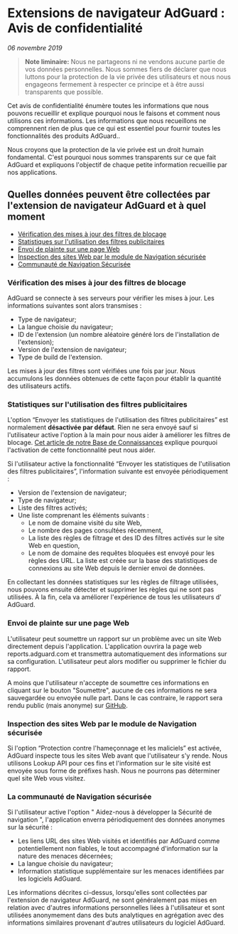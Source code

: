 # Extensions de navigateur AdGuard : Avis de confidentialité
*06 novembre 2019*

> **Note liminaire:** Nous ne partageons ni ne vendons aucune partie de vos données personnelles. Nous sommes fiers de déclarer que nous luttons pour la protection de la vie privée des utilisateurs et nous nous engageons fermement à respecter ce principe et à être aussi transparents que possible.

Cet avis de confidentialité énumère toutes les informations que nous pouvons recueillir et explique pourquoi nous le faisons et comment nous utilisons ces informations. Les informations que nous recueillons ne comprennent rien de plus que ce qui est essentiel pour fournir toutes les fonctionnalités des produits AdGuard..

Nous croyons que la protection de la vie privée est un droit humain fondamental. C'est pourquoi nous sommes transparents sur ce que fait AdGuard et expliquons l'objectif de chaque petite information recueillie par nos applications.


## Quelles données peuvent être collectées par l'extension de navigateur AdGuard et à quel moment

* [Vérification des mises à jour des filtres de blocage](#filters-updates-check)
* [Statistiques sur l'utilisation des filtres publicitaires](#ad-filters-stats)
* [Envoi de plainte sur une page Web](#web-page-complaint)
* [Inspection des sites Web par le module de Navigation sécurisée](#browsing-security-check)
* [Communauté de Navigation Sécurisée](#browsing-security-community)

### <a id="filters-updates-check"></a>Vérification des mises à jour des filtres de blocage

AdGuard se connecte à ses serveurs pour vérifier les mises à jour. Les informations suivantes sont alors transmises :

* Type de navigateur;
* La langue choisie du navigateur;
* ID de l'extension (un nombre aléatoire généré lors de l'installation de l'extension);
* Version de l'extension de navigateur;
* Type de build de l'extension.

Les mises à jour des filtres sont vérifiées une fois par jour. Nous accumulons les données obtenues de cette façon pour établir la quantité des utilisateurs actifs.


 ### <a id="ad-filters-stats"></a>Statistiques sur l'utilisation des filtres publicitaires

L'option “Envoyer les statistiques de l'utilisation des filtres publicitaires” est normalement **désactivée par défaut**. Rien ne sera envoyé sauf si l'utilisateur active l'option à la main pour nous aider à améliorer les filtres de blocage. [Cet article de notre Base de Connaissances](https://kb.adguard.com/general/filter-rules-statistics) explique pourquoi l'activation de cette fonctionnalité peut nous aider.

Si l'utilisateur active la fonctionnalité “Envoyer les statistiques de l'utilisation des filtres publicitaires”, l'information suivante est envoyée périodiquement : 

* Version de l'extension de navigateur;
* Type de navigateur;
* Liste des filtres activés;
* Une liste comprenant les éléments suivants :
  * Le nom de domaine visité du site Web,
  * Le nombre des pages consultées récemment,
  * La liste des règles de filtrage et des ID des filtres activés sur le site Web en question,
  * Le nom de domaine des requêtes bloquées est envoyé pour les règles des URL. La liste est créée sur la base des statistiques de connexions au site Web depuis le dernier envoi de données.
 
En collectant les données statistiques sur les règles de filtrage utilisées, nous pouvons ensuite détecter et supprimer les règles qui ne sont pas utilisées. À la fin, cela va améliorer l'expérience de tous les utilisateurs d' AdGuard. 


### <a id="web-page-complaint"></a> Envoi de plainte sur une page Web


L'utilisateur peut soumettre un rapport sur un problème avec un site Web directement depuis l'application. L'application ouvrira la page web reports.adguard.com et transmettra automatiquement des informations sur sa configuration. L'utilisateur peut alors modifier ou supprimer le fichier du rapport.

A moins que l'utilisateur n'accepte de soumettre ces informations en cliquant sur le bouton "Soumettre", aucune de ces informations ne sera sauvegardée ou envoyée nulle part. Dans le cas contraire, le rapport sera rendu public (mais anonyme) sur [GitHub](https://github.com/adguardteam/adguardfilters/issues).

 
### <a id="browsing-security-check"></a> Inspection des sites Web par le module de Navigation sécurisée

Si l'option “Protection contre l'hameçonnage et les maliciels” est activée, AdGuard inspecte tous les sites Web avant que l'utilisateur s'y rende. Nous utilisons Lookup API pour ces fins et l'information sur le site visité est envoyée sous forme de préfixes hash. Nous ne pourrons pas déterminer quel site Web vous visitez.


### <a id="browsing-security-community"></a> La communauté de Navigation sécurisée


Si l'utilisateur active l'option " Aidez-nous à développer la Sécurité de navigation ", l'application enverra périodiquement des données anonymes sur la sécurité :

* Les liens URL des sites Web visités et identifiés par AdGuard comme potentiellement non fiables, le tout accompagné d'information sur la nature des menaces décernées;
* La langue choisie du navigateur;
* Information  statistique supplémentaire sur les menaces identifiées par les logiciels AdGuard.

Les informations décrites ci-dessus, lorsqu'elles sont collectées par l'extension de navigateur AdGuard, ne sont généralement pas mises en relation avec d'autres informations personnelles liées à l'utilisateur et sont utilisées anonymement dans des buts analytiques en agrégation avec des informations similaires provenant d'autres utilisateurs du logiciel AdGuard.


